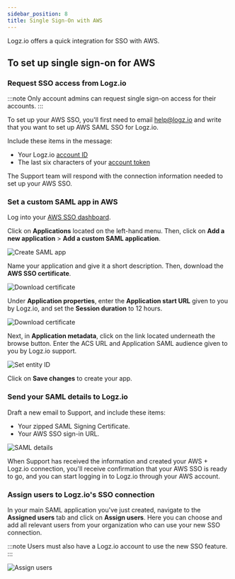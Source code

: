 ```yaml
---
sidebar_position: 8
title: Single Sign-On with AWS
---
```


Logz.io offers a quick integration for SSO with AWS.


## To set up single sign-on for AWS


### Request SSO access from Logz.io


:::note
Only account admins can request single sign-on access for their accounts.
:::

To set up your AWS SSO, you'll first need to email [help@logz.io](mailto:help@logz.io) and write that you want to set up AWS SAML SSO for Logz.io.

Include these items in the message:

* Your Logz.io [account ID]({{site.baseurl}}/user-guide/accounts/finding-your-account-id.html)
* The last six characters of your [account token](https://app.logz.io/#/dashboard/settings/manage-accounts)

The Support team will respond with the connection information needed to set up your AWS SSO.

### Set a custom SAML app in AWS

Log into your [AWS SSO dashboard](https://us-east-1.console.aws.amazon.com/singlesignon/identity/home).

Click on **Applications** located on the left-hand menu. Then, click on **Add a new application** > **Add a custom SAML application**.

![Create SAML app](https://dytvr9ot2sszz.cloudfront.net/logz-docs/sso-providers/aws/create-saml-app.gif)

Name your application and give it a short description. Then, download the **AWS SSO certificate**.

![Download certificate](https://dytvr9ot2sszz.cloudfront.net/logz-docs/sso-providers/aws/export-certificate.png)

Under **Application properties**, enter the **Application start URL** given to you by Logz.io, and set the **Session duration** to 12 hours. 

![Download certificate](https://dytvr9ot2sszz.cloudfront.net/logz-docs/sso-providers/aws/application-properties-aws.png)

Next, in **Application metadata**, click on the link located underneath the browse button. Enter the ACS URL and Application SAML audience given to you by Logz.io support.

![Set entity ID](https://dytvr9ot2sszz.cloudfront.net/logz-docs/sso-providers/aws/application-metadata.gif)

Click on **Save changes** to create your app.

### Send your SAML details to Logz.io

Draft a new email to Support, and include these items:

* Your zipped SAML Signing Certificate.
* Your AWS SSO sign-in URL.

![SAML details](https://dytvr9ot2sszz.cloudfront.net/logz-docs/sso-providers/aws/aws-sso-metadata.png)

When Support has received the information and created your AWS + Logz.io connection, you'll receive confirmation that your AWS SSO is ready to go, and you can start logging in to Logz.io through your AWS account.

### Assign users to Logz.io's SSO connection

In your main SAML application you've just created, navigate to the **Assigned users** tab and click on **Assign users**. Here you can choose and add all relevant users from your organization who can use your new SSO connection.

:::note
Users must also have a Logz.io account to use the new SSO feature.
:::

![Assign users](https://dytvr9ot2sszz.cloudfront.net/logz-docs/sso-providers/aws/assign-users.png)

